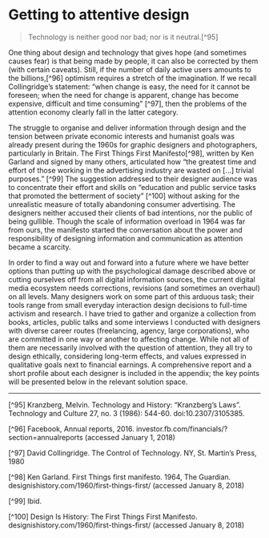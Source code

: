 # Getting to attentive design

> Technology is neither good nor bad; nor is it neutral.[^95]

One thing about design and technology that gives hope (and sometimes causes fear) is that being made by people, it can also be corrected by them (with certain caveats). Still, if the number of daily active users amounts to the billions,[^96] optimism requires a stretch of the imagination. If we recall Collingridge’s statement: “when change is easy, the need for it cannot be foreseen; when the need for change is apparent, change has become expensive, difficult and time consuming” [^97], then the problems of the attention economy clearly fall in the latter category.

The struggle to organise and deliver information through design and the tension between private economic interests and humanist goals was already present during the 1960s for graphic designers and photographers, particularly in Britain. The First Things First Manifesto[^98], written by Ken Garland and signed by many others, articulated how “the greatest time and effort of those working in the advertising industry are wasted on \[...\] trivial purposes.” [^99] The suggestion addressed to their designer audience was to concentrate their effort and skills on “education and public service tasks that promoted the betterment of society” [^100] without asking for the unrealistic measure of totally abandoning consumer advertising. The designers neither accused their clients of bad intentions, nor the public of being gullible. Though the scale of information overload in 1964 was far from ours, the manifesto started the conversation about the power and responsibility of designing information and communication as attention became a scarcity.

In order to find a way out and forward into a future where we have better options than putting up with the psychological damage described above or cutting ourselves off from all digital information sources, the current digital media ecosystem needs corrections, revisions (and sometimes an overhaul) on all levels. Many designers work on some part of this arduous task; their tools range from small everyday interaction design decisions to full-time activism and research. I have tried to gather and organize a collection from books, articles, public talks and some interviews I conducted with designers with diverse career routes (freelancing, agency, large corporations), who are committed in one way or another to affecting change. While not all of them are necessarily involved with the question of attention, they all try to design ethically, considering long-term effects, and values expressed in qualitative goals next to financial earnings. A comprehensive report and a short profile about each designer is included in the appendix; the key points will be presented below in the relevant solution space.

---

[^95] Kranzberg, Melvin. Technology and History: “Kranzberg’s Laws”. Technology and Culture 27, no. 3 (1986): 544-60. doi:10.2307/3105385.

[^96] Facebook, Annual reports, 2016. investor.fb.com/financials/?section=annualreports (accessed January 1, 2018)

[^97] David Collingridge. The Control of Technology. NY, St. Martin’s Press, 1980

[^98] Ken Garland. First Things first manifesto. 1964, The Guardian. designishistory.com/1960/first-things-first/ (accessed January 8, 2018)

[^99] Ibid.

[^100] Design Is History: The First Things First Manifesto. designishistory.com/1960/first-things-first/ (accessed January 8, 2018)
